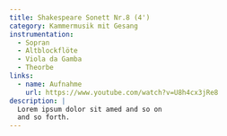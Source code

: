```yaml
---
title: Shakespeare Sonett Nr.8 (4')
category: Kammermusik mit Gesang
instrumentation:
  - Sopran
  - Altblockflöte
  - Viola da Gamba
  - Theorbe
links:
  - name: Aufnahme
    url: https://www.youtube.com/watch?v=U8h4cx3jRe8
description: |
  Lorem ipsum dolor sit amed and so on
  and so forth.
---
```

